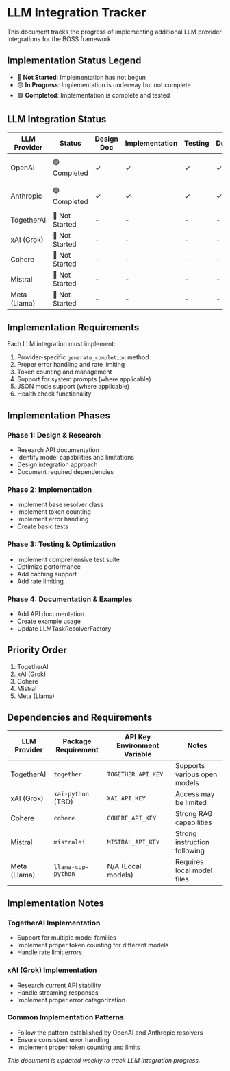 # LLM Integration Tracker

This document tracks the progress of implementing additional LLM provider integrations for the BOSS framework.

## Implementation Status Legend

- 🔴 **Not Started**: Implementation has not begun
- 🟡 **In Progress**: Implementation is underway but not complete
- 🟢 **Completed**: Implementation is complete and tested

## LLM Integration Status

| LLM Provider | Status | Design Doc | Implementation | Testing | Documentation | Target Completion | Assigned To |
|--------------|--------|------------|----------------|---------|---------------|-------------------|-------------|
| OpenAI       | 🟢 Completed | ✓ | ✓ | ✓ | ✓ | Completed (2023-06-22) | - |
| Anthropic    | 🟢 Completed | ✓ | ✓ | ✓ | ✓ | Completed (2023-06-25) | - |
| TogetherAI   | 🔴 Not Started | - | - | - | - | 2024-07-30 | - |
| xAI (Grok)   | 🔴 Not Started | - | - | - | - | 2024-08-10 | - |
| Cohere       | 🔴 Not Started | - | - | - | - | 2024-08-20 | - |
| Mistral      | 🔴 Not Started | - | - | - | - | 2024-08-30 | - |
| Meta (Llama) | 🔴 Not Started | - | - | - | - | 2024-09-10 | - |

## Implementation Requirements

Each LLM integration must implement:

1. Provider-specific `generate_completion` method
2. Proper error handling and rate limiting
3. Token counting and management
4. Support for system prompts (where applicable)
5. JSON mode support (where applicable)
6. Health check functionality

## Implementation Phases

### Phase 1: Design & Research
- Research API documentation
- Identify model capabilities and limitations
- Design integration approach
- Document required dependencies

### Phase 2: Implementation
- Implement base resolver class
- Implement token counting
- Implement error handling
- Create basic tests

### Phase 3: Testing & Optimization
- Implement comprehensive test suite
- Optimize performance
- Add caching support
- Add rate limiting

### Phase 4: Documentation & Examples
- Add API documentation
- Create example usage
- Update LLMTaskResolverFactory

## Priority Order

1. TogetherAI
2. xAI (Grok)
3. Cohere
4. Mistral
5. Meta (Llama)

## Dependencies and Requirements

| LLM Provider | Package Requirement | API Key Environment Variable | Notes |
|--------------|---------------------|------------------------------|-------|
| TogetherAI   | `together` | `TOGETHER_API_KEY` | Supports various open models |
| xAI (Grok)   | `xai-python` (TBD) | `XAI_API_KEY` | Access may be limited |
| Cohere       | `cohere` | `COHERE_API_KEY` | Strong RAG capabilities |
| Mistral      | `mistralai` | `MISTRAL_API_KEY` | Strong instruction following |
| Meta (Llama) | `llama-cpp-python` | N/A (Local models) | Requires local model files |

## Implementation Notes

### TogetherAI Implementation
- Support for multiple model families
- Implement proper token counting for different models
- Handle rate limit errors

### xAI (Grok) Implementation
- Research current API stability
- Handle streaming responses
- Implement proper error categorization

### Common Implementation Patterns
- Follow the pattern established by OpenAI and Anthropic resolvers
- Ensure consistent error handling
- Implement proper token counting and limits

*This document is updated weekly to track LLM integration progress.* 